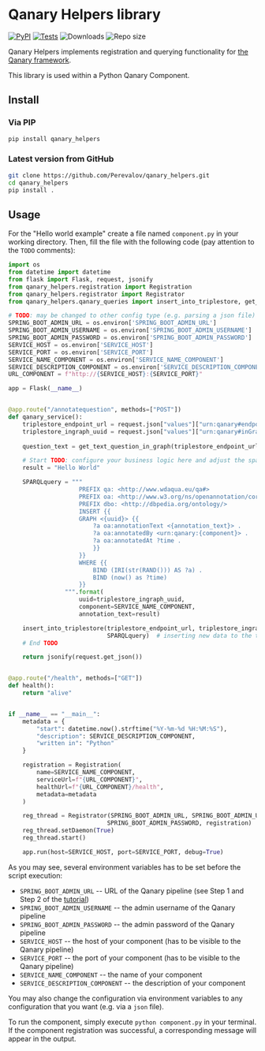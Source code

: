 # Qanary Helpers library
[![PyPI](https://img.shields.io/pypi/v/qanary-helpers.svg)](https://pypi.org/project/qanary-helpers/)
[![Tests](https://github.com/Perevalov/qanary_helpers/actions/workflows/python-tests.yml/badge.svg)](https://github.com/Perevalov/qanary_helpers/actions/workflows/python-tests.yml)
![Downloads](https://img.shields.io/pypi/dm/qanary_helpers)
![Repo size](https://img.shields.io/github/repo-size/perevalov/qanary_helpers)

Qanary Helpers implements registration and querying functionality for [the Qanary framework](https://github.com/WDAqua/Qanary).

This library is used within a Python Qanary Component.

## Install

### Via PIP

```bash
pip install qanary_helpers
```

### Latest version from GitHub

```bash
git clone https://github.com/Perevalov/qanary_helpers.git
cd qanary_helpers
pip install .
```

## Usage

For the "Hello world example" create a file named `component.py` in your working directory. Then, fill the file with the
following code (pay attention to the `TODO` comments):

```python
import os
from datetime import datetime
from flask import Flask, request, jsonify
from qanary_helpers.registration import Registration
from qanary_helpers.registrator import Registrator
from qanary_helpers.qanary_queries import insert_into_triplestore, get_text_question_in_graph

# TODO: may be changed to other config type (e.g. parsing a json file)
SPRING_BOOT_ADMIN_URL = os.environ['SPRING_BOOT_ADMIN_URL']    
SPRING_BOOT_ADMIN_USERNAME = os.environ['SPRING_BOOT_ADMIN_USERNAME']
SPRING_BOOT_ADMIN_PASSWORD = os.environ['SPRING_BOOT_ADMIN_PASSWORD']
SERVICE_HOST = os.environ['SERVICE_HOST']
SERVICE_PORT = os.environ['SERVICE_PORT']
SERVICE_NAME_COMPONENT = os.environ['SERVICE_NAME_COMPONENT']
SERVICE_DESCRIPTION_COMPONENT = os.environ['SERVICE_DESCRIPTION_COMPONENT']
URL_COMPONENT = f"http://{SERVICE_HOST}:{SERVICE_PORT}"

app = Flask(__name__)


@app.route("/annotatequestion", methods=["POST"])
def qanary_service():
    triplestore_endpoint_url = request.json["values"]["urn:qanary#endpoint"]
    triplestore_ingraph_uuid = request.json["values"]["urn:qanary#inGraph"]
    
    question_text = get_text_question_in_graph(triplestore_endpoint_url, triplestore_ingraph_uuid)

    # Start TODO: configure your business logic here and adjust the sparql query
    result = "Hello World"

    SPARQLquery = """
                    PREFIX qa: <http://www.wdaqua.eu/qa#>
                    PREFIX oa: <http://www.w3.org/ns/openannotation/core/>
                    PREFIX dbo: <http://dbpedia.org/ontology/>
                    INSERT {{
                    GRAPH <{uuid}> {{
                        ?a oa:annotationText <{annotation_text}> .
                        ?a oa:annotatedBy <urn:qanary:{component}> .
                        ?a oa:annotatedAt ?time .
                        }}
                    }}
                    WHERE {{
                        BIND (IRI(str(RAND())) AS ?a) .
                        BIND (now() as ?time) 
                    }}
                """.format(
                    uuid=triplestore_ingraph_uuid,
                    component=SERVICE_NAME_COMPONENT,
                    annotation_text=result)

    insert_into_triplestore(triplestore_endpoint_url, triplestore_ingraph_uuid,
                            SPARQLquery)  # inserting new data to the triplestore
    # End TODO

    return jsonify(request.get_json())


@app.route("/health", methods=["GET"])
def health():
    return "alive"


if __name__ == "__main__":
    metadata = {
        "start": datetime.now().strftime("%Y-%m-%d %H:%M:%S"),
        "description": SERVICE_DESCRIPTION_COMPONENT,
        "written in": "Python"
    }

    registration = Registration(
        name=SERVICE_NAME_COMPONENT,
        serviceUrl=f"{URL_COMPONENT}",
        healthUrl=f"{URL_COMPONENT}/health",
        metadata=metadata
    )

    reg_thread = Registrator(SPRING_BOOT_ADMIN_URL, SPRING_BOOT_ADMIN_USERNAME,
                            SPRING_BOOT_ADMIN_PASSWORD, registration)
    reg_thread.setDaemon(True)
    reg_thread.start()

    app.run(host=SERVICE_HOST, port=SERVICE_PORT, debug=True)
```

As you may see, several environment variables has to be set before the script execution:
* `SPRING_BOOT_ADMIN_URL` -- URL of the Qanary pipeline (see Step 1 and Step 2 of the [tutorial](https://github.com/WDAqua/Qanary/wiki/Qanary-tutorial:-How-to-build-a-trivial-Question-Answering-pipeline))
* `SPRING_BOOT_ADMIN_USERNAME` -- the admin username of the Qanary pipeline
* `SPRING_BOOT_ADMIN_PASSWORD` -- the admin password of the Qanary pipeline
* `SERVICE_HOST` -- the host of your component (has to be visible to the Qanary pipeline)
* `SERVICE_PORT` -- the port of your component (has to be visible to the Qanary pipeline)
* `SERVICE_NAME_COMPONENT` -- the name of your component
* `SERVICE_DESCRIPTION_COMPONENT` -- the description of your component

You may also change the configuration via environment variables to any configuration that you want (e.g. via a `json` file).

To run the component, simply execute `python component.py` in your terminal. 
If the component registration was successful, a corresponding message will appear in the output.
